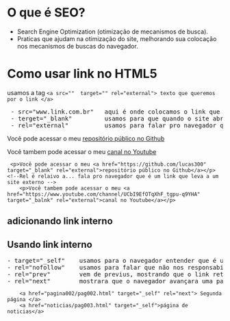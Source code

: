 # O que é SEO?
- Search Engine Optimization (otimização de mecanismos de busca).
- Praticas que ajudam na otimização do site, melhorando sua colocação nos mecanismos de buscas do navegador.

# Como usar link no HTML5

 usamos a tag  ``` <a src=""  target="" rel="external"> texto que queremos por o link </a>  ``` 
<pre>
 - src="www.link.com.br"   aqui é onde colocamos o link que quermos abrir  
 - terget="_blank"         usamos para que quando o site abrir, abra em uma nova janela/guia
 - rel="external"          usamos para falar pro navegador que aquele link leva para um site externo  
</pre>
 <p>Você pode acessar o meu <a href="https://github.com/lucas300" target="_blank" rel="external">repositório público no Github</a></p> <!--Rel é relaivo a... fala pro navegador que é um link que leva a um site externo -->
<p>Você tambem pode acessar o meu <a href="https://www.youtube.com/channel/UCbI9EfOTqXhF_tgpu-q9YHA" target="_balnk" rel="external">canal no Youtube</a></p>

```
 <p>Você pode acessar o meu <a href="https://github.com/lucas300" target="_blank" rel="external">repositório público no Github</a></p> <!--Rel é relaivo a... fala pro navegador que é um link que leva a um site externo -->
    <p>Você tambem pode acessar o meu <a href="https://www.youtube.com/channel/UCbI9EfOTqXhF_tgpu-q9YHA" target="_balnk" rel="external">canal no Youtube</a></p>
```

## adicionando link interno
<h2>Usando link interno</h2>
<pre>
- target="_self"    usamos para o navegador entender que é um link que vai abrir dentro do proprio site
- rel="nofollow"    usamos para falar que não nos responsabilizamos pelo link que ira abrir
- rel="prev"        vem de previus, mostrando que o link retornara a uma pagina anterior a esta
- rel="next"        mostrara que o navegador avançara uma pagina em relação a esta
</pre>

```
    <a href="pagina002/pag002.html" target="_self" rel="next"> Segunda página </a>
    <a href="noticias/pag003.html" target="_self">página de noticias</a> 
```
